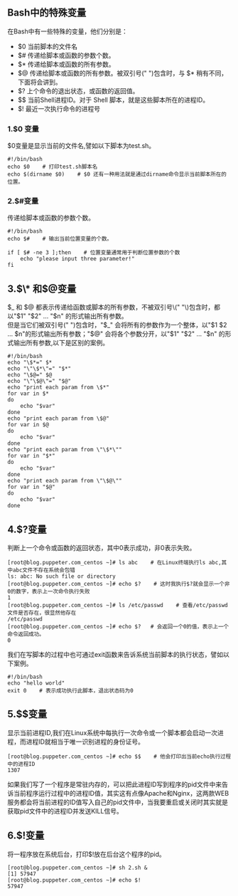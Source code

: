 ## Bash中的特殊变量

在Bash中有一些特殊的变量，他们分别是：

* $0    当前脚本的文件名
* $\#    传递给脚本或函数的参数个数。
* $\*    传递给脚本或函数的所有参数。
* $@    传递给脚本或函数的所有参数。被双引号\(" "\)包含时，与 $\* 稍有不同，下面将会讲到。
* $?    上个命令的退出状态，或函数的返回值。
* $$    当前Shell进程ID。对于 Shell 脚本，就是这些脚本所在的进程ID。
* $!    最近一次执行命令的进程号

### 1.$0 变量

$0变量是显示当前的文件名,譬如以下脚本为test.sh。

```
#!/bin/bash
echo $0    # 打印test.sh脚本名
echo $(dirname $0)    # $0 还有一种用法就是通过dirname命令显示当前脚本所在的位置。
```

### 2.$\#变量

传递给脚本或函数的参数个数。

```
#!/bin/bash
echo $#    # 输出当前位置变量的个数。

if [ $# -ne 3 ];then    # 位置变量通常用于判断位置参数的个数
    echo "please input three parameter!"
fi
```

## 3.$\* 和$@变量

$_ 和 $@ 都表示传递给函数或脚本的所有参数，不被双引号\(" "\)包含时，都以"$1" "$2" … "$n" 的形式输出所有参数。  
但是当它们被双引号\(" "\)包含时，"$_" 会将所有的参数作为一个整体，以"$1 $2 … $n"的形式输出所有参数；"$@" 会将各个参数分开，以"$1" "$2" … "$n" 的形式输出所有参数,以下是区别的案例。

```
#!/bin/bash
echo "\$*=" $*
echo "\"\$*\"=" "$*"
echo "\$@=" $@
echo "\"\$@\"=" "$@"
echo "print each param from \$*"
for var in $*
do
    echo "$var"
done
echo "print each param from \$@"
for var in $@
do
    echo "$var"
done
echo "print each param from \"\$*\""
for var in "$*"
do
    echo "$var"
done
echo "print each param from \"\$@\""
for var in "$@"
do
    echo "$var"
done
```

## 4.$?变量

判断上一个命令或函数的返回状态，其中0表示成功，非0表示失败。

```
[root@blog.puppeter.com_centos ~]# ls abc    # 在Linux终端执行ls abc,其中abc文件不存在系统会包错
ls: abc: No such file or directory
[root@blog.puppeter.com_centos ~]# echo $?    # 这时我执行$?就会显示一个非0的数字，表示上一次命令执行失败
1
[root@blog.puppeter.com_centos ~]# ls /etc/passwd    # 查看/etc/passwd文件是否存在，很显然他存在
/etc/passwd
[root@blog.puppeter.com_centos ~]# echo $?   # 会返回一个0的值，表示上一个命令返回成功。
0
```

我们在写脚本的过程中也可通过exit函数来告诉系统当前脚本的执行状态，譬如以下案例。

```
#!/bin/bash
echo "hello world"
exit 0    # 表示成功执行此脚本，退出状态码为0
```

## 5.$$变量

显示当前进程ID,我们在Linux系统中每执行一次命令或一个脚本都会启动一次进程，而进程ID就相当于唯一识别进程的身份证号。

```
[root@blog.puppeter.com_centos ~]# echo $$    # 他会打印出当前echo执行过程中的进程ID
1307
```

如果我们写了一个程序是常驻内存的，可以把此进程ID写到程序的pid文件中来告诉当前程序运行过程中的进程ID值，其实这有点像Apache和Nginx，这两款WEB服务都会将当前进程的ID值写入自己的pid文件中，当我要重启或关闭时其实就是获取pid文件中的进程ID并发送KILL信号。


## 6.$!变量
将一程序放在系统后台，打印$!放在后台这个程序的pid。

```
[root@blog.puppeter.com_centos ~]# sh 2.sh &
[1] 57947
[root@blog.puppeter.com_centos ~]# echo $!
57947
```
